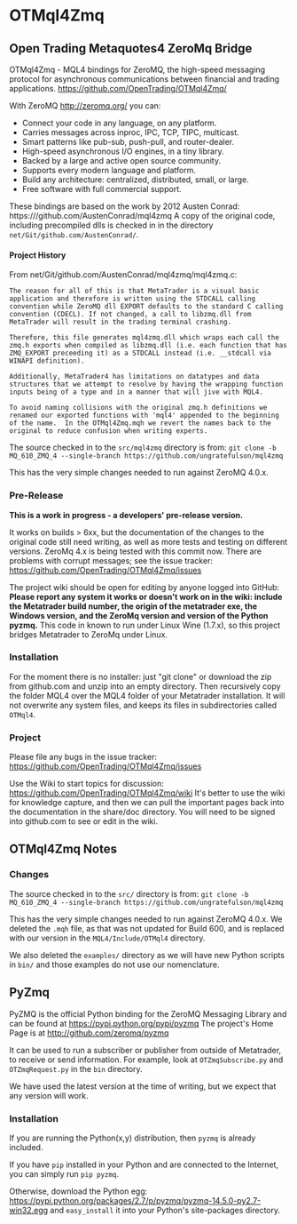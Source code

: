 # OTMql4Zmq
## Open Trading Metaquotes4 ZeroMq Bridge

OTMql4Zmq - MQL4 bindings for ZeroMQ, the high-speed messaging protocol
for asynchronous communications between financial and trading applications.
https://github.com/OpenTrading/OTMql4Zmq/

With ZeroMQ http://zeromq.org/ you can:
* Connect your code in any language, on any platform.
* Carries messages across inproc, IPC, TCP, TIPC, multicast.
* Smart patterns like pub-sub, push-pull, and router-dealer.
* High-speed asynchronous I/O engines, in a tiny library.
* Backed by a large and active open source community.
* Supports every modern language and platform.
* Build any architecture: centralized, distributed, small, or large.
* Free software with full commercial support.

These bindings are based on the work by 2012 Austen Conrad:
https:///github.com/AustenConrad/mql4zmq
A copy of the original code, including precompiled dlls is
checked in in the directory `net/Git/github.com/AustenConrad/`.

#### Project History

From net/Git/github.com/AustenConrad/mql4zmq/mql4zmq.c:

    The reason for all of this is that MetaTrader is a visual basic
    application and therefore is written using the STDCALL calling
    convention while ZeroMQ dll EXPORT defaults to the standard C calling
    convention (CDECL). If not changed, a call to libzmq.dll from
    MetaTrader will result in the trading terminal crashing.
    
    Therefore, this file generates mql4zmq.dll which wraps each call the
    zmq.h exports when compiled as libzmq.dll (i.e. each function that has
    ZMQ_EXPORT preceeding it) as a STDCALL instead (i.e. __stdcall via
    WINAPI definition).
    
    Additionally, MetaTrader4 has limitations on datatypes and data
    structures that we attempt to resolve by having the wrapping function
    inputs being of a type and in a manner that will jive with MQL4.
    
    To avoid naming collisions with the original zmq.h definitions we
    renamed our exported functions with 'mql4' appended to the beginning
    of the name.  In the OTMql4Zmq.mqh we revert the names back to the
    original to reduce confusion when writing experts.

The source checked in to the `src/mql4zmq` directory is from:
`git clone -b MQ_610_ZMQ_4 --single-branch https://github.com/ungratefulson/mql4zmq`

This has the very simple changes needed to run against ZeroMQ 4.0.x.

### Pre-Release

**This is a work in progress - a developers' pre-release version.**

It works on builds > 6xx, but the documentation of the changes to the
original code still need writing, as well as more tests and testing on
different versions. ZeroMq 4.x is being tested with this commit now.
There are problems with corrupt messages; see the issue tracker:
https://github.com/OpenTrading/OTMql4Zmq/issues


The project wiki should be open for editing by anyone logged into GitHub:
**Please report any system it works or doesn't work on in the wiki:
include the Metatrader build number, the origin of the metatrader exe,
the Windows version, and the ZeroMq version and version of the Python pyzmq.**
This code in known to run under Linux Wine (1.7.x), so this project
bridges Metatrader to ZeroMq under Linux.

### Installation

For the moment there is no installer: just "git clone" or download the
zip from github.com and unzip into an empty directory. Then recursively copy
the folder MQL4 over the MQL4 folder of your Metatrader installation. It will
not overwrite any system files, and keeps its files in subdirectories
called `OTMql4`.

### Project

Please file any bugs in the issue tracker:
https://github.com/OpenTrading/OTMql4Zmq/issues

Use the Wiki to start topics for discussion:
https://github.com/OpenTrading/OTMql4Zmq/wiki
It's better to use the wiki for knowledge capture, and then we can pull
the important pages back into the documentation in the share/doc directory.
You will need to be signed into github.com to see or edit in the wiki.
## OTMql4Zmq Notes

### Changes

The source checked in to the `src/` directory is from:
`git clone -b MQ_610_ZMQ_4 --single-branch https://github.com/ungratefulson/mql4zmq`

This has the very simple changes needed to run against ZeroMQ 4.0.x.
We deleted the `.mqh` file, as that was not updated for Build 600,
and is replaced with our version in the `MQL4/Include/OTMql4` directory.

We also deleted the `examples/` directory as we will have new Python
scripts in `bin/` and those examples do not use our nomenclature.


## PyZmq

PyZMQ is the official Python binding for the ZeroMQ Messaging Library
and can be found at https://pypi.python.org/pypi/pyzmq 
The project's Home Page is at http://github.com/zeromq/pyzmq

It can be used to run a subscriber or publisher from outside of
Metatrader, to receive or send information. For example, look at
`OTZmqSubscribe.py` and `OTZmqRequest.py` in the `bin` directory.

We have used the latest version at the time of writing, but we expect
that any version will work.

### Installation

If you are running the Python(x,y) distribution, then `pyzmq` is
already included.

If you have `pip` installed in your Python and are connected to the
Internet, you can simply run `pip pyzmq`.

Otherwise, download the Python egg:
https://pypi.python.org/packages/2.7/p/pyzmq/pyzmq-14.5.0-py2.7-win32.egg
and `easy_install` it into your Python's site-packages directory.


